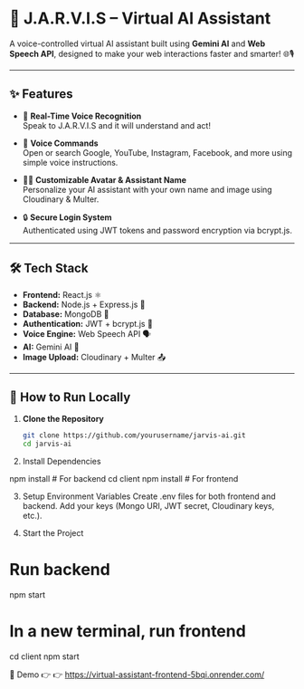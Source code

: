 # 🤖 J.A.R.V.I.S – Virtual AI Assistant

A voice-controlled virtual AI assistant built using **Gemini AI** and **Web Speech API**, designed to make your web interactions faster and smarter! 🌐🎙️

---

## ✨ Features

- 🎤 **Real-Time Voice Recognition**  
  Speak to J.A.R.V.I.S and it will understand and act!

- 🔎 **Voice Commands**  
  Open or search Google, YouTube, Instagram, Facebook, and more using simple voice instructions.

- 🧑‍🎨 **Customizable Avatar & Assistant Name**  
  Personalize your AI assistant with your own name and image using Cloudinary & Multer.

- 🔒 **Secure Login System**  
  Authenticated using JWT tokens and password encryption via bcrypt.js.

---

## 🛠️ Tech Stack

- **Frontend:** React.js ⚛️  
- **Backend:** Node.js + Express.js 🚀  
- **Database:** MongoDB 🍃  
- **Authentication:** JWT + bcrypt.js 🔐  
- **Voice Engine:** Web Speech API 🗣️  
- **AI:** Gemini AI 🧠  
- **Image Upload:** Cloudinary + Multer 📤

---

## 🚀 How to Run Locally

1. **Clone the Repository**
   ```bash
   git clone https://github.com/yourusername/jarvis-ai.git
   cd jarvis-ai
   
2. Install Dependencies

npm install   # For backend
cd client
npm install   # For frontend

3. Setup Environment Variables
Create .env files for both frontend and backend. Add your keys (Mongo URI, JWT secret, Cloudinary keys, etc.).

4. Start the Project
# Run backend
npm start

# In a new terminal, run frontend
cd client
npm start


🎥 Demo
👉 👉 https://virtual-assistant-frontend-5bqi.onrender.com/

